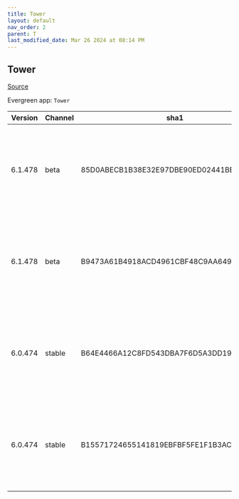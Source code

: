 ```yaml
---
title: Tower
layout: default
nav_order: 2
parent: T
last_modified_date: Mar 26 2024 at 08:14 PM
---
```


## Tower

[Source](https://www.git-tower.com/windows/)

Evergreen app: `Tower`

| Version | Channel | sha1                                     | Type | URI                                                                                                                                                  |
| ------- | ------- | ---------------------------------------- | ---- | ---------------------------------------------------------------------------------------------------------------------------------------------------- |
| 6.1.478 | beta    | 85D0ABECB1B38E32E97DBE90ED02441BEA7EBD2D | exe  | [https://www.git-tower.com/apps/tower3-win/478-d48e5ee2/Tower-6.1.478.exe](https://www.git-tower.com/apps/tower3-win/478-d48e5ee2/Tower-6.1.478.exe) |
| 6.1.478 | beta    | B9473A61B4918ACD4961CBF48C9AA649B50A68B5 | msi  | [https://www.git-tower.com/apps/tower3-win/478-d48e5ee2/Tower-6.1.478.msi](https://www.git-tower.com/apps/tower3-win/478-d48e5ee2/Tower-6.1.478.msi) |
| 6.0.474 | stable  | B64E4466A12C8FD543DBA7F6D5A3DD19AB7F9276 | exe  | [https://www.git-tower.com/apps/tower3-win/474-510807f7/Tower-6.0.474.exe](https://www.git-tower.com/apps/tower3-win/474-510807f7/Tower-6.0.474.exe) |
| 6.0.474 | stable  | B15571724655141819EBFBF5FE1F1B3ACD121B69 | msi  | [https://www.git-tower.com/apps/tower3-win/474-510807f7/Tower-6.0.474.msi](https://www.git-tower.com/apps/tower3-win/474-510807f7/Tower-6.0.474.msi) |
